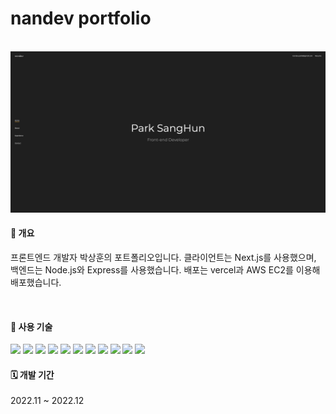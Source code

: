 # nandev portfolio

<br />

<img src="./public/images/readme/home.png" />

#### 📄 개요

프론트엔드 개발자 박상훈의 포트폴리오입니다. 클라이언트는 Next.js를 사용했으며, 백엔드는 Node.js와 Express를 사용했습니다. 배포는 vercel과 AWS EC2를 이용해 배포했습니다.

<br />

#### 🔨 사용 기술

<img src="https://img.shields.io/badge/HTML5-E34F26?style=flat-square&logo=HTML5&logoColor=white"/>
<img src="https://img.shields.io/badge/Emotion-DB7093?style=flat-square&logo=styled-components&logoColor=white"/>
<img src="https://img.shields.io/badge/Javascript-F7DF1E?style=flat-square&logo=JavaScript&logoColor=white"/>
<img src="https://img.shields.io/badge/React-61DAFB?style=flat-square&logo=React&logoColor=white"/>
<img src="https://img.shields.io/badge/Next.js-000000?style=flat-square&logo=Next.js&logoColor=white"/>
<img src="https://img.shields.io/badge/Node.js-339933?style=flat-square&logo=Node.js&logoColor=white"/>
<img src="https://img.shields.io/badge/Express-000000?style=flat-square&logo=Express&logoColor=white"/>
<img src="https://img.shields.io/badge/Vercel-000000?style=flat-square&logo=Vercel&logoColor=white"/>
<img src="https://img.shields.io/badge/Amazon EC2-FF9900?style=flat-square&logo=Amazon EC2&logoColor=white"/>
<img src="https://img.shields.io/badge/MySQL-4479A1?style=flat-square&logo=MySQL&logoColor=white"/>
<img src="https://img.shields.io/badge/Git-F05032?style=flat-square&logo=Git&logoColor=white"/>
<br />

#### 🗓 개발 기간

2022.11 ~ 2022.12
